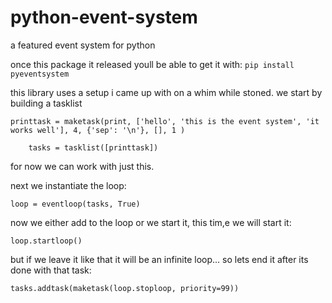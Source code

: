 # python-event-system
a featured event system for python

once this package it released youll be able to get it with:
```pip install pyeventsystem```

this library uses a setup i came up with on a whim while stoned.
we start by building a tasklist
```
printtask = maketask(print, ['hello', 'this is the event system', 'it works well'], 4, {'sep': '\n'}, [], 1 )

    tasks = tasklist([printtask])
```
for now we can work with just this. 

next we instantiate the loop:
```
loop = eventloop(tasks, True)
```

now we either add to the loop or we start it, this tim,e we will start it:
```
loop.startloop()
```

but if we leave it like that it will be an infinite loop... so lets end it after its done with that task:
```
tasks.addtask(maketask(loop.stoploop, priority=99))
```

